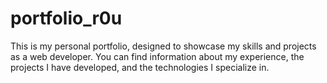 # portfolio_r0u
 This is my personal portfolio, designed to showcase my skills and projects as a web developer. You can find information about my experience, the projects I have developed, and the technologies I specialize in.
